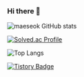 ### Hi there 👋

<!--
**maeseok/maeseok** is a ✨ _special_ ✨ repository because its `README.md` (this file) appears on your GitHub profile.

Here are some ideas to get you started:

- 🔭 I’m currently working on ...
- 🌱 I’m currently learning ...
- 👯 I’m looking to collaborate on ...
- 🤔 I’m looking for help with ...
- 💬 Ask me about ...
- 📫 How to reach me: ...
- 😄 Pronouns: ...
- ⚡ Fun fact: ...
-->
![maeseok GitHub stats](https://github-readme-stats.vercel.app/api?username=maeseok&show_icons=true&theme=highcontrast) 

[![Solved.ac Profile](http://mazassumnida.wtf/api/generate_badge?boj=hs1144)](https://solved.ac/hs1144)

![Top Langs](https://github-readme-stats.vercel.app/api/top-langs/?username=maeseok&layout=Demo&theme=dark)

[![Tistory Badge](https://img.shields.io/badge/Tech%20Blog-555263?style=flat&logoColor=white)]("https://maeseok.tistory.com/)
